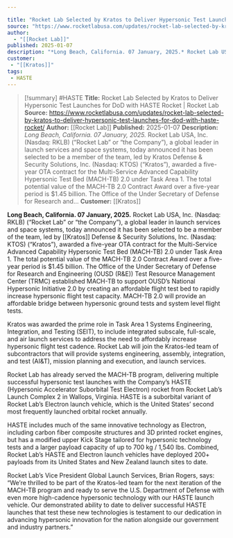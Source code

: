 ```yaml
---

title: "Rocket Lab Selected by Kratos to Deliver Hypersonic Test Launches for DoD with HASTE Rocket  | Rocket Lab"
source: "https://www.rocketlabusa.com/updates/rocket-lab-selected-by-kratos-to-deliver-hypersonic-test-launches-for-dod-with-haste-rocket/"
author:
  - "[[Rocket Lab]]"
published: 2025-01-07
description: "*Long Beach, California. 07 January, 2025.* Rocket Lab USA, Inc. (Nasdaq: RKLB) (“Rocket Lab” or “the Company”), a global leader in launch services and space systems, today announced it has been selected to be a member of the team, led by Kratos Defense &amp; Security Solutions, Inc. (Nasdaq: KTOS) (“Kratos”), awarded a five-year OTA contract for the Multi-Service Advanced Capability Hypersonic Test Bed (MACH-TB) 2.0 under Task Area 1. The total potential value of the MACH-TB 2.0 Contract Award over a five-year period is $1.45 billion. The Office of the Under Secretary of Defense for Research and..."
customer:
 - "[[Kratos]]"
tags: 
 - HASTE
---
```

>[!summary]
#HASTE
**Title:** Rocket Lab Selected by Kratos to Deliver Hypersonic Test Launches for DoD with HASTE Rocket  | Rocket Lab
**Source:** https://www.rocketlabusa.com/updates/rocket-lab-selected-by-kratos-to-deliver-hypersonic-test-launches-for-dod-with-haste-rocket/
**Author:** [[Rocket Lab]]
**Published:** 2025-01-07
**Description:** *Long Beach, California. 07 January, 2025.* Rocket Lab USA, Inc. (Nasdaq: RKLB) (“Rocket Lab” or “the Company”), a global leader in launch services and space systems, today announced it has been selected to be a member of the team, led by Kratos Defense &amp; Security Solutions, Inc. (Nasdaq: KTOS) (“Kratos”), awarded a five-year OTA contract for the Multi-Service Advanced Capability Hypersonic Test Bed (MACH-TB) 2.0 under Task Area 1. The total potential value of the MACH-TB 2.0 Contract Award over a five-year period is $1.45 billion. The Office of the Under Secretary of Defense for Research and...
**Customer:** [[Kratos]]

**Long Beach, California. 07 January, 2025.** Rocket Lab USA, Inc. (Nasdaq: RKLB) (“Rocket Lab” or “the Company”), a global leader in launch services and space systems, today announced it has been selected to be a member of the team, led by [[Kratos]] Defense & Security Solutions, Inc. (Nasdaq: KTOS) (“Kratos”), awarded a five-year OTA contract for the Multi-Service Advanced Capability Hypersonic Test Bed (MACH-TB) 2.0 under Task Area 1. The total potential value of the MACH-TB 2.0 Contract Award over a five-year period is $1.45 billion. The Office of the Under Secretary of Defense for Research and Engineering (OUSD (R&E)) Test Resource Management Center (TRMC) established MACH-TB to support OUSD’s National Hypersonic Initiative 2.0 by creating an affordable flight test bed to rapidly increase hypersonic flight test capacity. MACH-TB 2.0 will provide an affordable bridge between hypersonic ground tests and system level flight tests.

Kratos was awarded the prime role in Task Area 1 Systems Engineering, Integration, and Testing (SEIT), to include integrated subscale, full-scale, and air launch services to address the need to affordably increase hypersonic flight test cadence. Rocket Lab will join the Kratos-led team of subcontractors that will provide systems engineering, assembly, integration, and test (AI&T), mission planning and execution, and launch services.

Rocket Lab has already served the MACH-TB program, delivering multiple successful hypersonic test launches with the Company’s HASTE (Hypersonic Accelerator Suborbital Test Electron) rocket from Rocket Lab’s Launch Complex 2 in Wallops, Virginia. HASTE is a suborbital variant of Rocket Lab’s Electron launch vehicle, which is the United States’ second most frequently launched orbital rocket annually.

HASTE includes much of the same innovative technology as Electron, including carbon fiber composite structures and 3D printed rocket engines, but has a modified upper Kick Stage tailored for hypersonic technology tests and a larger payload capacity of up to 700 kg / 1,540 lbs. Combined, Rocket Lab’s HASTE and Electron launch vehicles have deployed 200+ payloads from its United States and New Zealand launch sites to date.

Rocket Lab’s Vice President Global Launch Services, Brian Rogers, says: “We’re thrilled to be part of the Kratos-led team for the next iteration of the MACH-TB program and ready to serve the U.S. Department of Defense with even more high-cadence hypersonic technology with our HASTE launch vehicle. Our demonstrated ability to date to deliver successful HASTE launches that test these new technologies is testament to our dedication in advancing hypersonic innovation for the nation alongside our government and industry partners.”